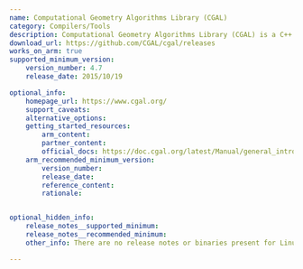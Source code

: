 ```yaml
---
name: Computational Geometry Algorithms Library (CGAL)
category: Compilers/Tools
description: Computational Geometry Algorithms Library (CGAL) is a C++ library that provides a wide range of algorithms and data structures for computational geometry tasks.
download_url: https://github.com/CGAL/cgal/releases
works_on_arm: true
supported_minimum_version:
    version_number: 4.7
    release_date: 2015/10/19

optional_info:
    homepage_url: https://www.cgal.org/
    support_caveats: 
    alternative_options: 
    getting_started_resources:
        arm_content: 
        partner_content: 
        official_docs: https://doc.cgal.org/latest/Manual/general_intro.html
    arm_recommended_minimum_version:
        version_number: 
        release_date:
        reference_content:
        rationale:


optional_hidden_info:
    release_notes__supported_minimum: 
    release_notes__recommended_minimum:
    other_info: There are no release notes or binaries present for Linux/ARM64. CGAL version 4.7 is installed and tested on the Neoverse N1, using steps mentioned in the [document](https://doc.cgal.org/latest/Manual/usage.html).

---
```

